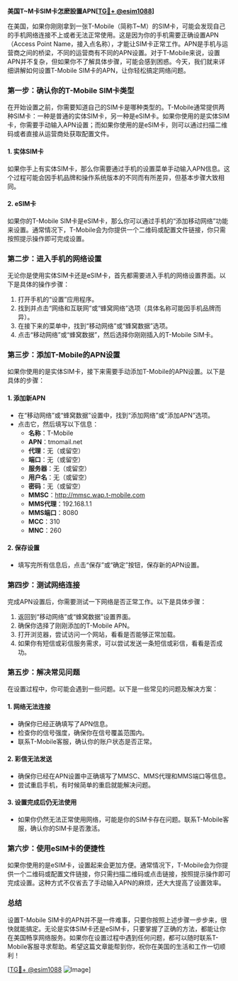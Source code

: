 **美国T~M卡SIM卡怎麽設置APN[[TG💪+ @esim1088](https://t.me/s/esim1088)]**

在美国，如果你刚刚拿到一张T-Mobile（简称T~M）的SIM卡，可能会发现自己的手机网络连接不上或者无法正常使用。这是因为你的手机需要正确设置APN（Access Point Name，接入点名称），才能让SIM卡正常工作。APN是手机与运营商之间的桥梁，不同的运营商有不同的APN设置。对于T-Mobile来说，设置APN并不复杂，但如果你不了解具体步骤，可能会感到困惑。今天，我们就来详细讲解如何设置T-Mobile SIM卡的APN，让你轻松搞定网络问题。

### **第一步：确认你的T-Mobile SIM卡类型**

在开始设置之前，你需要知道自己的SIM卡是哪种类型的。T-Mobile通常提供两种SIM卡：一种是普通的实体SIM卡，另一种是eSIM卡。如果你使用的是实体SIM卡，你需要手动输入APN设置；而如果你使用的是eSIM卡，则可以通过扫描二维码或者直接从运营商处获取配置文件。

#### **1. 实体SIM卡**
如果你手上有实体SIM卡，那么你需要通过手机的设置菜单手动输入APN信息。这个过程可能会因手机品牌和操作系统版本的不同而有所差异，但基本步骤大致相同。

#### **2. eSIM卡**
如果你的T-Mobile SIM卡是eSIM卡，那么你可以通过手机的“添加移动网络”功能来设置。通常情况下，T-Mobile会为你提供一个二维码或配置文件链接，你只需按照提示操作即可完成设置。

### **第二步：进入手机的网络设置**

无论你是使用实体SIM卡还是eSIM卡，首先都需要进入手机的网络设置界面。以下是具体的操作步骤：

1. 打开手机的“设置”应用程序。
2. 找到并点击“网络和互联网”或“蜂窝网络”选项（具体名称可能因手机品牌而异）。
3. 在接下来的菜单中，找到“移动网络”或“蜂窝数据”选项。
4. 点击“移动网络”或“蜂窝数据”，然后选择你刚刚插入的T-Mobile SIM卡。

### **第三步：添加T-Mobile的APN设置**

如果你使用的是实体SIM卡，接下来需要手动添加T-Mobile的APN设置。以下是具体的步骤：

#### **1. 添加新APN**
- 在“移动网络”或“蜂窝数据”设置中，找到“添加网络”或“添加APN”选项。
- 点击它，然后填写以下信息：
  - **名称**：T-Mobile
  - **APN**：tmomail.net
  - **代理**：无（或留空）
  - **端口**：无（或留空）
  - **服务器**：无（或留空）
  - **用户名**：无（或留空）
  - **密码**：无（或留空）
  - **MMSC**：http://mmsc.wap.t-mobile.com
  - **MMS代理**：192.168.1.1
  - **MMS端口**：8080
  - **MCC**：310
  - **MNC**：260

#### **2. 保存设置**
- 填写完所有信息后，点击“保存”或“确定”按钮，保存新的APN设置。

### **第四步：测试网络连接**

完成APN设置后，你需要测试一下网络是否正常工作。以下是具体步骤：

1. 返回到“移动网络”或“蜂窝数据”设置界面。
2. 确保你选择了刚刚添加的T-Mobile APN。
3. 打开浏览器，尝试访问一个网站，看看是否能够正常加载。
4. 如果你有短信或彩信服务需求，可以尝试发送一条短信或彩信，看看是否成功。

### **第五步：解决常见问题**

在设置过程中，你可能会遇到一些问题。以下是一些常见的问题及解决方案：

#### **1. 网络无法连接**
- 确保你已经正确填写了APN信息。
- 检查你的信号强度，确保你在信号覆盖范围内。
- 联系T-Mobile客服，确认你的账户状态是否正常。

#### **2. 彩信无法发送**
- 确保你已经在APN设置中正确填写了MMSC、MMS代理和MMS端口等信息。
- 尝试重启手机，有时候简单的重启就能解决问题。

#### **3. 设置完成后仍无法使用**
- 如果你仍然无法正常使用网络，可能是你的SIM卡存在问题。联系T-Mobile客服，确认你的SIM卡是否激活。

### **第六步：使用eSIM卡的便捷性**

如果你使用的是eSIM卡，设置起来会更加方便。通常情况下，T-Mobile会为你提供一个二维码或配置文件链接，你只需扫描二维码或点击链接，按照提示操作即可完成设置。这种方式不仅省去了手动输入APN的麻烦，还大大提高了设置效率。

### **总结**

设置T-Mobile SIM卡的APN并不是一件难事，只要你按照上述步骤一步步来，很快就能搞定。无论是实体SIM卡还是eSIM卡，只要掌握了正确的方法，都能让你在美国畅享网络服务。如果你在设置过程中遇到任何问题，都可以随时联系T-Mobile客服寻求帮助。希望这篇文章能帮到你，祝你在美国的生活和工作一切顺利！

[[TG💪+ @esim1088](https://t.me/s/esim1088) ![Image](https://i.postimg.cc/4NQfJmqS/Snipaste-2025-05-13-00-14-12.png)]